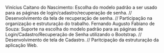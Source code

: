 Vinícius Caitano do Nascimento: Escolha do modelo padrão a ser usado para as páginas de login/cadastro/recuperação de senha. // Desenvolvimento da tela de recuperação de senha. //  Participação na organização e estruturação do trabalho.
Fernando Augusto Fabiano de Souza: Suporte na escolha do modelo padrão para as páginas de Login/Cadastro/Recuperação de Senha utilizando o Bootstrap. // Desenvolvimento de tela de Cadastro. // Paritcipação da estruturação da aplicação Web.
